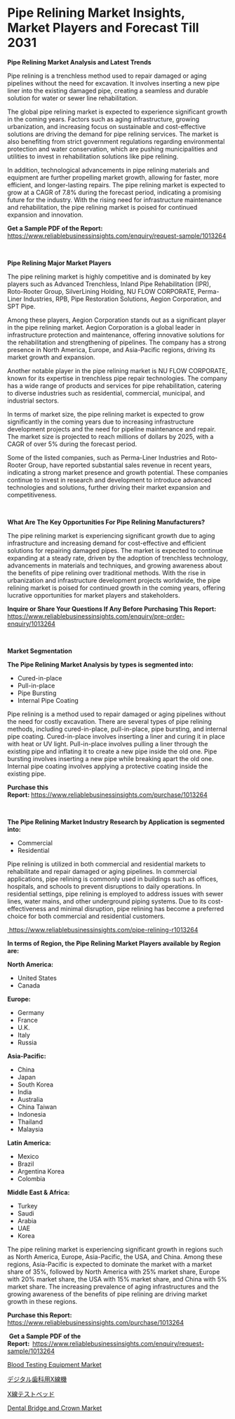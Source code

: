 <p><h1>Pipe Relining Market Insights, Market Players and Forecast Till 2031</h1></p><p><strong>Pipe Relining Market Analysis and Latest Trends</strong></p>
<p><p>Pipe relining is a trenchless method used to repair damaged or aging pipelines without the need for excavation. It involves inserting a new pipe liner into the existing damaged pipe, creating a seamless and durable solution for water or sewer line rehabilitation.</p><p>The global pipe relining market is expected to experience significant growth in the coming years. Factors such as aging infrastructure, growing urbanization, and increasing focus on sustainable and cost-effective solutions are driving the demand for pipe relining services. The market is also benefiting from strict government regulations regarding environmental protection and water conservation, which are pushing municipalities and utilities to invest in rehabilitation solutions like pipe relining.</p><p>In addition, technological advancements in pipe relining materials and equipment are further propelling market growth, allowing for faster, more efficient, and longer-lasting repairs. The pipe relining market is expected to grow at a CAGR of 7.8% during the forecast period, indicating a promising future for the industry. With the rising need for infrastructure maintenance and rehabilitation, the pipe relining market is poised for continued expansion and innovation.</p></p>
<p><strong>Get a Sample PDF of the Report:&nbsp;</strong> <a href="https://www.reliablebusinessinsights.com/enquiry/request-sample/1013264">https://www.reliablebusinessinsights.com/enquiry/request-sample/1013264</a></p>
<p>&nbsp;</p>
<p><strong>Pipe Relining Major Market Players</strong></p>
<p><p>The pipe relining market is highly competitive and is dominated by key players such as Advanced Trenchless, Inland Pipe Rehabilitation (IPR), Roto-Rooter Group, SilverLining Holding, NU FLOW CORPORATE, Perma-Liner Industries, RPB, Pipe Restoration Solutions, Aegion Corporation, and SPT Pipe.</p><p>Among these players, Aegion Corporation stands out as a significant player in the pipe relining market. Aegion Corporation is a global leader in infrastructure protection and maintenance, offering innovative solutions for the rehabilitation and strengthening of pipelines. The company has a strong presence in North America, Europe, and Asia-Pacific regions, driving its market growth and expansion.</p><p>Another notable player in the pipe relining market is NU FLOW CORPORATE, known for its expertise in trenchless pipe repair technologies. The company has a wide range of products and services for pipe rehabilitation, catering to diverse industries such as residential, commercial, municipal, and industrial sectors.</p><p>In terms of market size, the pipe relining market is expected to grow significantly in the coming years due to increasing infrastructure development projects and the need for pipeline maintenance and repair. The market size is projected to reach millions of dollars by 2025, with a CAGR of over 5% during the forecast period.</p><p>Some of the listed companies, such as Perma-Liner Industries and Roto-Rooter Group, have reported substantial sales revenue in recent years, indicating a strong market presence and growth potential. These companies continue to invest in research and development to introduce advanced technologies and solutions, further driving their market expansion and competitiveness.</p></p>
<p>&nbsp;</p>
<p><strong>What Are The Key Opportunities For Pipe Relining Manufacturers?</strong></p>
<p><p>The pipe relining market is experiencing significant growth due to aging infrastructure and increasing demand for cost-effective and efficient solutions for repairing damaged pipes. The market is expected to continue expanding at a steady rate, driven by the adoption of trenchless technology, advancements in materials and techniques, and growing awareness about the benefits of pipe relining over traditional methods. With the rise in urbanization and infrastructure development projects worldwide, the pipe relining market is poised for continued growth in the coming years, offering lucrative opportunities for market players and stakeholders.</p></p>
<p><strong>Inquire or Share Your Questions If Any Before Purchasing This Report:</strong> <a href="https://www.reliablebusinessinsights.com/enquiry/pre-order-enquiry/1013264">https://www.reliablebusinessinsights.com/enquiry/pre-order-enquiry/1013264</a></p>
<p>&nbsp;</p>
<p><strong>Market Segmentation</strong></p>
<p><strong>The Pipe Relining Market Analysis by types is segmented into:</strong></p>
<p><ul><li>Cured-in-place</li><li>Pull-in-place</li><li>Pipe Bursting</li><li>Internal Pipe Coating</li></ul></p>
<p><p>Pipe relining is a method used to repair damaged or aging pipelines without the need for costly excavation. There are several types of pipe relining methods, including cured-in-place, pull-in-place, pipe bursting, and internal pipe coating. Cured-in-place involves inserting a liner and curing it in place with heat or UV light. Pull-in-place involves pulling a liner through the existing pipe and inflating it to create a new pipe inside the old one. Pipe bursting involves inserting a new pipe while breaking apart the old one. Internal pipe coating involves applying a protective coating inside the existing pipe.</p></p>
<p><strong>Purchase this Report:&nbsp;</strong><a href="https://www.reliablebusinessinsights.com/purchase/1013264">https://www.reliablebusinessinsights.com/purchase/1013264</a></p>
<p>&nbsp;</p>
<p><strong>The Pipe Relining Market Industry Research by Application is segmented into:</strong></p>
<p><ul><li>Commercial</li><li>Residential</li></ul></p>
<p><p>Pipe relining is utilized in both commercial and residential markets to rehabilitate and repair damaged or aging pipelines. In commercial applications, pipe relining is commonly used in buildings such as offices, hospitals, and schools to prevent disruptions to daily operations. In residential settings, pipe relining is employed to address issues with sewer lines, water mains, and other underground piping systems. Due to its cost-effectiveness and minimal disruption, pipe relining has become a preferred choice for both commercial and residential customers.</p></p>
<p><a href="https://www.reliablebusinessinsights.com/pipe-relining-r1013264">&nbsp;https://www.reliablebusinessinsights.com/pipe-relining-r1013264</a></p>
<p><strong>In terms of Region, the Pipe Relining Market Players available by Region are:</strong></p>
<p>
    <p> <strong> North America: </strong>
        <ul>
            <li>United States</li>
            <li>Canada</li>
        </ul>
        </p> 
    <p> <strong> Europe: </strong>
        <ul>
            <li>Germany</li>
            <li>France</li>
            <li>U.K.</li>
            <li>Italy</li>
            <li>Russia</li>
        </ul>
        </p> 
    <p> <strong> Asia-Pacific: </strong>
        <ul>
            <li>China</li>
            <li>Japan</li>
            <li>South Korea</li>
            <li>India</li>
            <li>Australia</li>
            <li>China Taiwan</li>
            <li>Indonesia</li>
            <li>Thailand</li>
            <li>Malaysia</li>
        </ul>
        </p> 
    <p> <strong> Latin America: </strong>
        <ul>
            <li>Mexico</li>
            <li>Brazil</li>
            <li>Argentina Korea</li>
            <li>Colombia</li>
        </ul>
        </p> 
    <p> <strong> Middle East & Africa: </strong>
        <ul>
            <li>Turkey</li>
            <li>Saudi</li>
            <li>Arabia</li>
            <li>UAE</li>
            <li>Korea</li>
        </ul>
    </p>
    </p>
<p><p>The pipe relining market is experiencing significant growth in regions such as North America, Europe, Asia-Pacific, the USA, and China. Among these regions, Asia-Pacific is expected to dominate the market with a market share of 35%, followed by North America with 25% market share, Europe with 20% market share, the USA with 15% market share, and China with 5% market share. The increasing prevalence of aging infrastructures and the growing awareness of the benefits of pipe relining are driving market growth in these regions.</p></p>
<p><strong>Purchase this Report: </strong><a href="https://www.reliablebusinessinsights.com/purchase/1013264">https://www.reliablebusinessinsights.com/purchase/1013264</a></p>
<p>&nbsp;<strong>Get a Sample PDF of the Report:&nbsp;&nbsp;</strong><a href="https://www.reliablebusinessinsights.com/enquiry/request-sample/1013264">https://www.reliablebusinessinsights.com/enquiry/request-sample/1013264</a></p>
<p><strong></strong></p>
<p><p><a href="https://github.com/ayamgoreng5458/Market-Research-Report-List-1/blob/main/blood-testing-equipment-market.md">Blood Testing Equipment Market</a></p><p><a href="https://github.com/AdellaPrice2023/Market-Research-Report-List-2/blob/main/6549090173208.md">デジタル歯科用X線機</a></p><p><a href="https://github.com/AbigaleHuel/Market-Research-Report-List-1/blob/main/4109855173209.md">X線テストベッド</a></p><p><a href="https://github.com/nicholepatriciadoylenwnrjr0/Market-Research-Report-List-3/blob/main/dental-bridge-and-crown-market.md">Dental Bridge and Crown Market</a></p></p>
